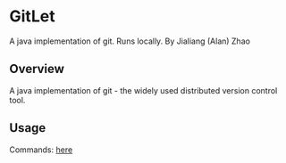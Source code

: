 # GitLet
A java implementation of git. Runs locally. By Jialiang (Alan) Zhao

## Overview

A java implementation of git - the widely used distributed version control tool. 


## Usage
Commands: [here](https://inst.eecs.berkeley.edu/~cs61b/fa17/materials/proj/proj3/index.html#e-the-commands)

